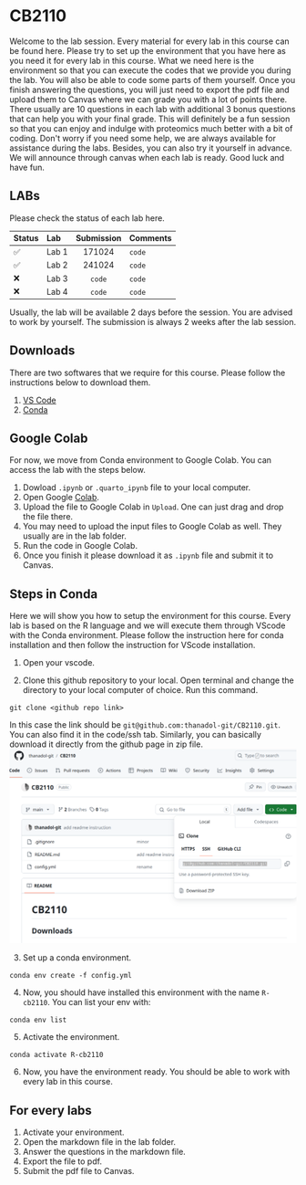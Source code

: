 # CB2110

Welcome to the lab session. Every material for every lab in this  course can be found here. Please try to set up the environment that you have here as you need it for every lab in this course. What we need here is the environment so that you can execute the codes that we provide you during the lab. You will also be able to code some parts of them yourself. Once you finish answering the questions, you will just need to export the pdf file and upload them to Canvas where we can grade you with a lot of points there. There usually are 10 questions in each lab with additional 3 bonus questions that can help you with your final grade. This will definitely be a fun session so that you can enjoy and indulge with proteomics much better with a bit of coding. Don't worry if you need some help, we are always available for assistance during the labs. Besides, you can also try it yourself in advance. We will announce through canvas when each lab is ready. Good luck and have fun.  

## LABs
Please check the status of each lab here. 

|  Status | Lab | Submission | Comments |
|:-----|:-----| :--------:| :--------|
|:white_check_mark:| Lab 1   | 171024 |   `code`  |
|:white_check_mark:| Lab 2   | 241024|  `code`  |
|:x:| Lab 3   | `code`  | `code`  |  
|:x:| Lab 4   | `code`  | `code`  |  

Usually, the lab will be available 2 days before the session. You are advised to work by yourself. The submission is always 2 weeks after the lab session. 
## Downloads
There are two softwares that we require for this course. Please follow the instructions below to download them.

1. [VS Code](https://code.visualstudio.com/download) 
2. [Conda](https://conda.io/projects/conda/en/latest/user-guide/install/index.html) 

## Google Colab
For now, we move from Conda environment to Google Colab. You can access the lab with the steps below.
1. Dowload `.ipynb` or `.quarto_ipynb` file to your local computer.
2. Open Google [Colab](https://colab.research.google.com/).
3. Upload the file to Google Colab in `Upload`. One can just drag and drop the file there. 
4. You may need to upload the input files to Google Colab as well. They usually are in the lab folder. 
5. Run the code in Google Colab.
6. Once you finish it please download it as `.ipynb` file and submit it to Canvas.


## Steps in Conda 
Here we will show you how to setup the environment for this course. Every lab is based on the R language and we will execute them through VScode with the Conda environment. Please follow the instruction here for conda installation and then follow the instruction for VScode installation. 

1. Open your vscode. 

2. Clone this github repository to your local. Open terminal and change the directory to your local computer of choice. Run this command. 

```
git clone <github repo link>
```
 
In this case the link should be `git@github.com:thanadol-git/CB2110.git`. You can also find it in the code/ssh tab. Similarly, you can basically download it directly from the github page in zip file.
![alt_text](images/lab0_1.png)



3. Set up a conda environment. 
```
conda env create -f config.yml
```

4. Now, you should have installed this environment with the name `R-cb2110`. You can list your env with: 
```
conda env list 
```
5. Activate the environment. 
```
conda activate R-cb2110
```
6. Now, you have the environment ready. You should be able to work with every lab in this course. 

## For every labs
1. Activate your environment. 
2. Open the markdown file in the lab folder.
3. Answer the questions in the markdown file. 
4. Export the file to pdf.
5. Submit the pdf file to Canvas.
